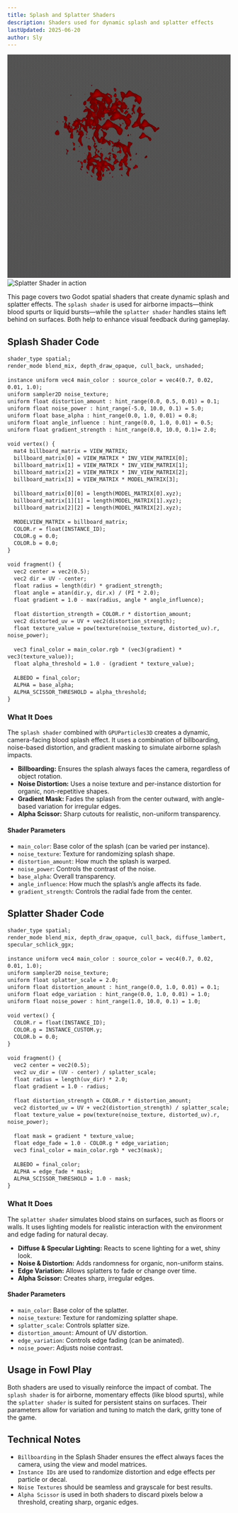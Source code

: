 ```yaml
---
title: Splash and Splatter Shaders
description: Shaders used for dynamic splash and splatter effects
lastUpdated: 2025-06-20
author: Sly
---
```


![Splash Shader in action](../../../../../assets/fowl-play/effects-shaders/shaders/splash-and-splatter/splash_shader.gif)
![Splatter Shader in action](../../../../../assets/fowl-play/effects-shaders/shaders/splash-and-splatter/splatter_shader.gif)

This page covers two Godot spatial shaders that create dynamic splash and splatter effects. The `splash shader` is used for airborne impacts—think blood spurts or liquid bursts—while the `splatter shader` handles stains left behind on surfaces. Both help to enhance visual feedback during gameplay.

## Splash Shader Code
```gdscript
shader_type spatial;
render_mode blend_mix, depth_draw_opaque, cull_back, unshaded;

instance uniform vec4 main_color : source_color = vec4(0.7, 0.02, 0.01, 1.0);
uniform sampler2D noise_texture;
uniform float distortion_amount : hint_range(0.0, 0.5, 0.01) = 0.1;
uniform float noise_power : hint_range(-5.0, 10.0, 0.1) = 5.0;
uniform float base_alpha : hint_range(0.0, 1.0, 0.01) = 0.8;
uniform float angle_influence : hint_range(0.0, 1.0, 0.01) = 0.5;
uniform float gradient_strength : hint_range(0.0, 10.0, 0.1)= 2.0;

void vertex() {
  mat4 billboard_matrix = VIEW_MATRIX;
  billboard_matrix[0] = VIEW_MATRIX * INV_VIEW_MATRIX[0];
  billboard_matrix[1] = VIEW_MATRIX * INV_VIEW_MATRIX[1];
  billboard_matrix[2] = VIEW_MATRIX * INV_VIEW_MATRIX[2];
  billboard_matrix[3] = VIEW_MATRIX * MODEL_MATRIX[3];

  billboard_matrix[0][0] = length(MODEL_MATRIX[0].xyz);
  billboard_matrix[1][1] = length(MODEL_MATRIX[1].xyz);
  billboard_matrix[2][2] = length(MODEL_MATRIX[2].xyz);

  MODELVIEW_MATRIX = billboard_matrix;
  COLOR.r = float(INSTANCE_ID);
  COLOR.g = 0.0;
  COLOR.b = 0.0;
}

void fragment() {
  vec2 center = vec2(0.5);
  vec2 dir = UV - center;
  float radius = length(dir) * gradient_strength;
  float angle = atan(dir.y, dir.x) / (PI * 2.0);
  float gradient = 1.0 - max(radius, angle * angle_influence);

  float distortion_strength = COLOR.r * distortion_amount;
  vec2 distorted_uv = UV + vec2(distortion_strength);
  float texture_value = pow(texture(noise_texture, distorted_uv).r, noise_power);

  vec3 final_color = main_color.rgb * (vec3(gradient) * vec3(texture_value));
  float alpha_threshold = 1.0 - (gradient * texture_value);

  ALBEDO = final_color;
  ALPHA = base_alpha;
  ALPHA_SCISSOR_THRESHOLD = alpha_threshold;
}
```

### What It Does

The `splash shader` combined with `GPUParticles3D` creates a dynamic, camera-facing blood splash effect. It uses a combination of billboarding, noise-based distortion, and gradient masking to simulate airborne splash impacts.

- **Billboarding:** Ensures the splash always faces the camera, regardless of object rotation.
- **Noise Distortion:** Uses a noise texture and per-instance distortion for organic, non-repetitive shapes.
- **Gradient Mask:** Fades the splash from the center outward, with angle-based variation for irregular edges.
- **Alpha Scissor:** Sharp cutouts for realistic, non-uniform transparency.

#### Shader Parameters

- `main_color`: Base color of the splash (can be varied per instance).
- `noise_texture`: Texture for randomizing splash shape.
- `distortion_amount`: How much the splash is warped.
- `noise_power`: Controls the contrast of the noise.
- `base_alpha`: Overall transparency.
- `angle_influence`: How much the splash’s angle affects its fade.
- `gradient_strength`: Controls the radial fade from the center.


## Splatter Shader Code

```gdscript
shader_type spatial;
render_mode blend_mix, depth_draw_opaque, cull_back, diffuse_lambert, specular_schlick_ggx;

instance uniform vec4 main_color : source_color = vec4(0.7, 0.02, 0.01, 1.0);
uniform sampler2D noise_texture;
uniform float splatter_scale = 2.0;
uniform float distortion_amount : hint_range(0.0, 1.0, 0.01) = 0.1;
uniform float edge_variation : hint_range(0.0, 1.0, 0.01) = 1.0;
uniform float noise_power : hint_range(1.0, 10.0, 0.1) = 1.0;

void vertex() {
  COLOR.r = float(INSTANCE_ID);
  COLOR.g = INSTANCE_CUSTOM.y;
  COLOR.b = 0.0;
}

void fragment() {
  vec2 center = vec2(0.5);
  vec2 uv_dir = (UV - center) / splatter_scale;
  float radius = length(uv_dir) * 2.0;
  float gradient = 1.0 - radius;

  float distortion_strength = COLOR.r * distortion_amount;
  vec2 distorted_uv = UV + vec2(distortion_strength) / splatter_scale;
  float texture_value = pow(texture(noise_texture, distorted_uv).r, noise_power);

  float mask = gradient * texture_value;
  float edge_fade = 1.0 - COLOR.g * edge_variation;
  vec3 final_color = main_color.rgb * vec3(mask);

  ALBEDO = final_color;
  ALPHA = edge_fade * mask;
  ALPHA_SCISSOR_THRESHOLD = 1.0 - mask;
}
```

### What It Does

The `splatter shader` simulates blood stains on surfaces, such as floors or walls. It uses lighting models for realistic interaction with the environment and edge fading for natural decay.

- **Diffuse & Specular Lighting:** Reacts to scene lighting for a wet, shiny look.
- **Noise & Distortion:** Adds randomness for organic, non-uniform stains.
- **Edge Variation:** Allows splatters to fade or change over time.
- **Alpha Scissor:** Creates sharp, irregular edges.

#### Shader Parameters

- `main_color`: Base color of the splatter.
- `noise_texture`: Texture for randomizing splatter shape.
- `splatter_scale`: Controls splatter size.
- `distortion_amount`: Amount of UV distortion.
- `edge_variation`: Controls edge fading (can be animated).
- `noise_power`: Adjusts noise contrast.

## Usage in Fowl Play

Both shaders are used to visually reinforce the impact of combat. The `splash shader` is for airborne, momentary effects (like blood spurts), while the `splatter shader` is suited for persistent stains on surfaces. Their parameters allow for variation and tuning to match the dark, gritty tone of the game.

## Technical Notes

- `Billboarding` in the Splash Shader ensures the effect always faces the camera, using the view and model matrices.
- `Instance IDs` are used to randomize distortion and edge effects per particle or decal.
- `Noise Textures` should be seamless and grayscale for best results.
- `Alpha Scissor` is used in both shaders to discard pixels below a threshold, creating sharp, organic edges.
